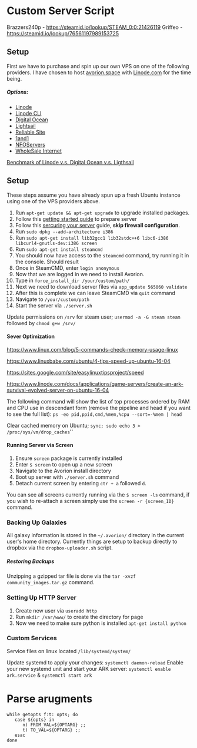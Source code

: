 # Custom Server Script


Brazzers240p - https://steamid.io/lookup/STEAM_0:0:21426119
Griffeo - https://steamid.io/lookup/76561197989153725



## Setup

First we have to purchase and spin up our own VPS on one of the following providers.  I have chosen to host [avorion.space](http://avorion.space) with [Linode.com](http://linode.com) for the time being.


##### Options:

- [Linode](https://www.linode.com/pricing)
 - [Linode CLI](https://github.com/linode/cli)
- [Digital Ocean](https://www.digitalocean.com/pricing/#droplet)
- [Lightsail](https://amazonlightsail.com/pricing/)
- [Reliable Site](http://www.reliablesite.net/dedicated-servers/)
- [1and1](https://www.1and1.com/game-server-hosting)
- [NFOServers](https://www.nfoservers.com/order-virtual-dedicated-server.php)
- [WholeSale Internet](https://www.wholesaleinternet.net/dedicated/)

[Benchmark of Linode v.s. Digital Ocean v.s. Ligthsail](https://joshtronic.com/2016/12/01/ten-dollar-showdown-linode-vs-digitalocean-vs-lightsail/)

## Setup

These steps assume you have already spun up a fresh Ubuntu instance using one of the VPS providers above.

1. Run `apt-get update && apt-get upgrade` to upgrade installed packages.
2. Follow this [getting started guide](https://www.linode.com/docs/getting-started) to prepare server
3. Follow this [sercuring your server](https://www.linode.com/docs/security/securing-your-server) guide, **skip firewall configuration**.
4. Run `sudo dpkg --add-architecture i386`
5. Run `sudo apt-get install lib32gcc1 lib32stdc++6 libc6-i386 libcurl4-gnutls-dev:i386 screen`
6. Run `sudo apt-get install steamcmd`
7. You should now have access to the `steamcmd` command, try running it in the console.  Should result
8. Once in SteamCMD, enter `login anonymous`
9. Now that we are logged in we need to install Avorion.
10. Type in `force_install_dir /your/custom/path/`
11. Next we need to download server files via `app_update 565060 validate`
12. After this is complete we can leave SteamCMD via `quit` command
13. Navigate to `/your/custom/path`
14. Start the server via `./server.sh`


Update permissions on `/srv` for steam user;
`usermod -a -G steam steam` followed by `chmod g+w /srv/`

#### Sever Optimization

https://www.linux.com/blog/5-commands-check-memory-usage-linux

https://www.linuxbabe.com/ubuntu/4-tips-speed-up-ubuntu-16-04

https://sites.google.com/site/easylinuxtipsproject/speed

https://www.linode.com/docs/applications/game-servers/create-an-ark-survival-evolved-server-on-ubuntu-16-04

The following command will show the list of top processes ordered by RAM and CPU use in descendant form (remove the pipeline and head if you want to see the full list): `ps -eo pid,ppid,cmd,%mem,%cpu --sort=-%mem | head`


Clear cached memory on Ubuntu;
`sync; sudo echo 3 > /proc/sys/vm/drop_caches`''

#### Running Server via Screen

1. Ensure `screen` package is currently installed
2. Enter `$ screen` to open up a new screen
3. Navigate to the Avorion install directory
4. Boot up server with `./server.sh` command
5. Detach current screen by entering `ctr + a` followed `d`.

You can see all screens currently running via the `$ screen -ls` command, if you wish to re-attach a screen simply use the `screen -r {screen_ID}` command.


### Backing Up Galaxies

All galaxy information is stored in the `~/.avorion/` directory in the current user's home directory.  Currently things are setup to backup directly to dropbox via the `dropbox-uploader.sh` script.

##### Restoring Backups

Unzipping a gzipped tar file is done via the `tar -xvzf community_images.tar.gz` command.


### Setting Up HTTP Server

1. Create new user via `useradd http`
2. Run `mkdir /var/www/` to create the directory for page
3. Now we need to make sure python is installed `apt-get install python`



### Custom Services

Service files on linux located `/lib/systemd/system/`

Update systemd to apply your changes: `systemctl daemon-reload`
Enable your new systemd unit and start your ARK server: `systemctl enable ark.service` & `systemctl start ark`



# Parse arugments
```
while getopts f:t: opts; do
   case ${opts} in
      n) FROM_VAL=${OPTARG} ;;
      t) TO_VAL=${OPTARG} ;;
   esac
done
```
